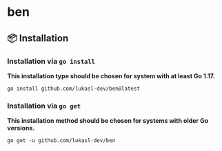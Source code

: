 # ben

## 📦 Installation

### Installation via `go install`

**This installation type should be chosen for system with at least Go 1.17.**

```shell
go install github.com/lukasl-dev/ben@latest
```

### Installation via `go get`

**This installation method should be chosen for systems with older Go versions.**

```shell
go get -u github.com/lukasl-dev/ben
```
